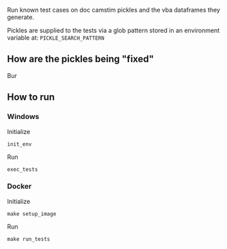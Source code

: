 Run known test cases on doc camstim pickles and the vba dataframes they generate.

Pickles are supplied to the tests via a glob pattern stored in an environment variable at: `PICKLE_SEARCH_PATTERN`

## How are the pickles being "fixed"

Bur

## How to run

### Windows

Initialize

```
init_env
```

Run

```
exec_tests
```

### Docker

Initialize

```
make setup_image
```

Run

```
make run_tests
```
